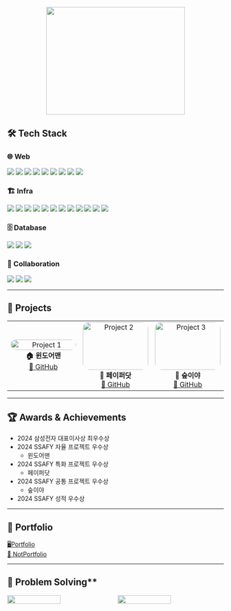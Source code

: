 <p align="center">
<img src="https://media2.giphy.com/media/kbRb4eyCNC0aMz5x68/giphy.gif?cid=6c09b952qspjdczl2565b64zioljudtemy7e9ax5dbpc77yo&ep=v1_internal_gif_by_id&rid=giphy.gif&ct=g" width="80%" style="object-fit: cover; height: 250px; border-radius: 10px;"  >
</p>

## 🛠️ **Tech Stack**
### **🌐 Web**  
<img src="https://img.shields.io/badge/Python-%2314354C.svg?logo=python&logoColor=white">
<img src="https://img.shields.io/badge/fastapi-%23009688.svg?logo=fastapi&logoColor=white" />
<img src="https://img.shields.io/badge/Java-%23ED8B00.svg?logo=openjdk&logoColor=white">
<img src="https://img.shields.io/badge/spring-%236DB33F.svg?logo=spring&logoColor=white" />
<img src="https://img.shields.io/badge/springboot-%236DB33F.svg?logo=spring&logoColor=white" />
<img src="https://img.shields.io/badge/vue.js-%234FC08D.svg?logo=vue.js&logoColor=white" />
<img src="https://img.shields.io/badge/javascript-%23F7DF1E.svg?logo=javascript&logoColor=black" />
<img src="https://img.shields.io/badge/html5-%23E34F26.svg?logo=html5&logoColor=white" />
<img src="https://img.shields.io/badge/css3-%231572B6.svg?logo=css3&logoColor=white" />

### **🏗️ Infra**  
<img src="https://img.shields.io/badge/docker-%232496ED.svg?logo=docker&logoColor=white" />
<img src="https://img.shields.io/badge/jenkins-%23D24939.svg?logo=jenkins&logoColor=white" />
<img src="https://img.shields.io/badge/nginx-%23269539.svg?logo=nginx&logoColor=white" />
<img src="https://img.shields.io/badge/apache%20kafka-%23231F20.svg?logo=apache%20kafka&logoColor=white" />
<img src="https://img.shields.io/badge/logstash-%23005571.svg?logo=logstash&logoColor=white" />
<img src="https://img.shields.io/badge/kibana-%23005571.svg?logo=kibana&logoColor=white" />
<img src="https://img.shields.io/badge/beats-%23005571.svg?logo=beats&logoColor=white" />
<img src="https://img.shields.io/badge/RaspberryPi-%23C51A4A.svg?logo=raspberrypi&logoColor=white">
<img src="https://img.shields.io/badge/MQTT-%2300599C.svg?logo=eclipse-mosquitto&logoColor=white">
<img src="https://img.shields.io/badge/AWS-%23FF9900.svg?logo=amazonaws&logoColor=white">
<img src="https://img.shields.io/badge/Apache Hadoop-66CCFF.svg?logo=apachehadoop&logoColor=black">
<img src="https://img.shields.io/badge/webrtc-%23333333.svg?logo=webrtc&logoColor=white" />

### **🗄️ Database**  
<img src="https://img.shields.io/badge/mysql-%234479A1.svg?logo=mysql&logoColor=white" />
<img src="https://img.shields.io/badge/elasticsearch-%23005571.svg?logo=elasticsearch&logoColor=white" />
<img src="https://img.shields.io/badge/Redis-%23DC382D.svg?logo=redis&logoColor=white">

### **🤝 Collaboration**  
<img src="https://img.shields.io/badge/jira-%230052CC.svg?logo=jira&logoColor=white" />
<img src="https://img.shields.io/badge/git-%23F05032.svg?logo=git&logoColor=white" />
<img src="https://img.shields.io/badge/notion-%23000000.svg?logo=notion&logoColor=white" />

---

## 📌 Projects

<div align="center">
  <table style="border: none;">
    <tr>
      <td align="center" width="300">
        <a href="https://github.com/windoorman/windoorman">
            <img src="https://i.ibb.co/nMCd0sNj/windoorman.png" width="100%" style="border-radius: 15px;" alt="Project 1">
        </a>
        <br>
        <b>🏠 윈도어맨 </b>
        <br>
        <a href="https://github.com/windoorman/windoorman">🔗 GitHub</a>
      </td>
      <td align="center" width="300">
        <a href="https://github.com/mpegmafia/paperdot">
            <img src="https://i.ibb.co/WvfD5113/image.png" width="100%" height="111px"  style="object-fit: cover; border-radius: 15px;" alt="Project 2">
        </a>
        <br>
        <b>📄 페이퍼닷</b>
        <br>
        <a href="https://github.com/mpegmafia/paperdot">🔗 GitHub</a>
      </td>
      <td align="center" width="300">
        <a href="https://github.com/mpegmafia/supia">
            <img src="https://i.ibb.co/Kz6HPCP5/image.png" width="100%"height="111px" style="object-fit: cover; border-radius: 15px;" alt="Project 3">
        </a>
        <br>
        <b>🌳 숲이야</b>
        <br>
        <a href="https://github.com/mpegmafia/supia">🔗 GitHub</a>
      </td>
    </tr>
  </table>
</div>

---

## 🏆 **Awards & Achievements**
- 2024 삼성전자 대표이사상 최우수상 
- 2024 SSAFY 자율 프로젝트 우수상
  - 윈도어맨
- 2024 SSAFY 특화 프로젝트 우수상
  - 페이퍼닷
- 2024 SSAFY 공통 프로젝트 우수상
  - 숲이야
- 2024 SSAFY 성적 우수상 

---

## 🎨 **Portfolio**
<a href="https://www.figma.com/proto/1sBuFzQpu3COCDxTvM5Jgs/portfolio?node-id=4-34&p=f&t=JUxjSE6FIKvc6Kgt-1&scaling=min-zoom&content-scaling=fixed&page-id=0%3A1">🖥️Portfolio</a>  
<a href="https://smart-salsa-132.notion.site/Taste-3e43b7b618894ff88c18a99b618f1ec5?pvs=74">🍿 NotPortfolio</a>


---

## 👑 Problem Solving**
<div style="display: flex; gap: 10px;">
  <img src="http://mazassumnida.wtf/api/v2/generate_badge?boj=qwa785" width="50%">
  <img src="http://mazandi.herokuapp.com/api?handle=qwa785" width="50%">
</div>

<!--
**mpegmafia/mpegmafia** is a ✨ _special_ ✨ repository because its `README.md` (this file) appears on your GitHub profile.

Here are some ideas to get you started:

- 🔭 I’m currently working on ...
- 🌱 I’m currently learning ...
- 👯 I’m looking to collaborate on ...
- 🤔 I’m looking for help with ...
- 💬 Ask me about ...
- 📫 How to reach me: ...
- 😄 Pronouns: ...
- ⚡ Fun fact: ...
-->

